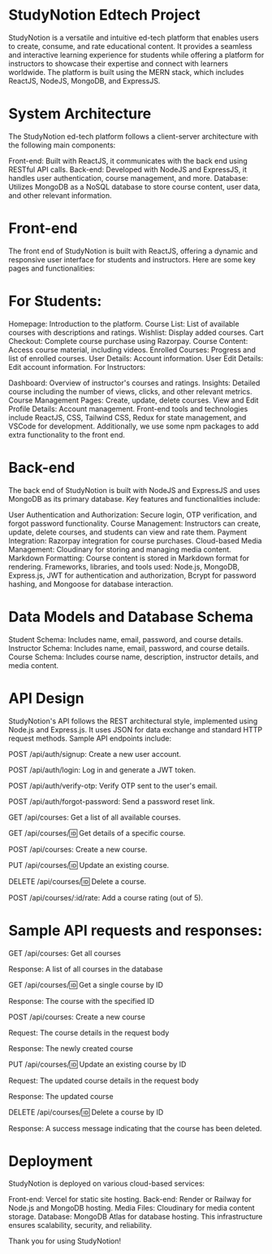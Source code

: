 # StudyNotion Edtech Project

StudyNotion is a versatile and intuitive ed-tech platform that enables users to create, consume, and rate educational content. It provides a seamless and interactive learning experience for students while offering a platform for instructors to showcase their expertise and connect with learners worldwide. The platform is built using the MERN stack, which includes ReactJS, NodeJS, MongoDB, and ExpressJS.

# System Architecture
The StudyNotion ed-tech platform follows a client-server architecture with the following main components:

Front-end: Built with ReactJS, it communicates with the back end using RESTful API calls.
Back-end: Developed with NodeJS and ExpressJS, it handles user authentication, course management, and more.
Database: Utilizes MongoDB as a NoSQL database to store course content, user data, and other relevant information.

# Front-end
The front end of StudyNotion is built with ReactJS, offering a dynamic and responsive user interface for students and instructors. Here are some key pages and functionalities:

# For Students:

Homepage: Introduction to the platform.
Course List: List of available courses with descriptions and ratings.
Wishlist: Display added courses.
Cart Checkout: Complete course purchase using Razorpay.
Course Content: Access course material, including videos.
Enrolled Courses: Progress and list of enrolled courses.
User Details: Account information.
User Edit Details: Edit account information.
For Instructors:

Dashboard: Overview of instructor's courses and ratings.
Insights: Detailed course including the number of views, clicks, and other relevant metrics.
Course Management Pages: Create, update, delete courses.
View and Edit Profile Details: Account management.
Front-end tools and technologies include ReactJS, CSS, Tailwind CSS, Redux for state management, and VSCode for development. Additionally, we use some npm packages to add extra functionality to the front end.

# Back-end
The back end of StudyNotion is built with NodeJS and ExpressJS and uses MongoDB as its primary database. Key features and functionalities include:

User Authentication and Authorization: Secure login, OTP verification, and forgot password functionality.
Course Management: Instructors can create, update, delete courses, and students can view and rate them.
Payment Integration: Razorpay integration for course purchases.
Cloud-based Media Management: Cloudinary for storing and managing media content.
Markdown Formatting: Course content is stored in Markdown format for rendering.
Frameworks, libraries, and tools used: Node.js, MongoDB, Express.js, JWT for authentication and authorization, Bcrypt for password hashing, and Mongoose for database interaction.

# Data Models and Database Schema
Student Schema: Includes name, email, password, and course details.
Instructor Schema: Includes name, email, password, and course details.
Course Schema: Includes course name, description, instructor details, and media content.

# API Design
StudyNotion's API follows the REST architectural style, implemented using Node.js and Express.js. It uses JSON for data exchange and standard HTTP request methods. Sample API endpoints include:

POST /api/auth/signup: Create a new user account. 

POST /api/auth/login: Log in and generate a JWT token.

POST /api/auth/verify-otp: Verify OTP sent to the user's email.

POST /api/auth/forgot-password: Send a password reset link.

GET /api/courses: Get a list of all available courses.

GET /api/courses/:id: Get details of a specific course.

POST /api/courses: Create a new course.

PUT /api/courses/:id: Update an existing course.

DELETE /api/courses/:id: Delete a course.

POST /api/courses/:id/rate: Add a course rating (out of 5).

# Sample API requests and responses:

GET /api/courses: Get all courses

Response: A list of all courses in the database

GET /api/courses/:id: Get a single course by ID

Response: The course with the specified ID

POST /api/courses: Create a new course

Request: The course details in the request body

Response: The newly created course

PUT /api/courses/:id: Update an existing course by ID

Request: The updated course details in the request body

Response: The updated course

DELETE /api/courses/:id: Delete a course by ID

Response: A success message indicating that the course has been deleted.

# Deployment
StudyNotion is deployed on various cloud-based services:

Front-end: Vercel for static site hosting.
Back-end: Render or Railway for Node.js and MongoDB hosting.
Media Files: Cloudinary for media content storage.
Database: MongoDB Atlas for database hosting.
This infrastructure ensures scalability, security, and reliability.

Thank you for using StudyNotion!
